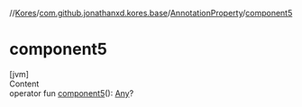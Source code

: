 //[Kores](../../index.md)/[com.github.jonathanxd.kores.base](../index.md)/[AnnotationProperty](index.md)/[component5](component5.md)



# component5  
[jvm]  
Content  
operator fun [component5](component5.md)(): [Any](https://kotlinlang.org/api/latest/jvm/stdlib/kotlin/-any/index.html)?  



